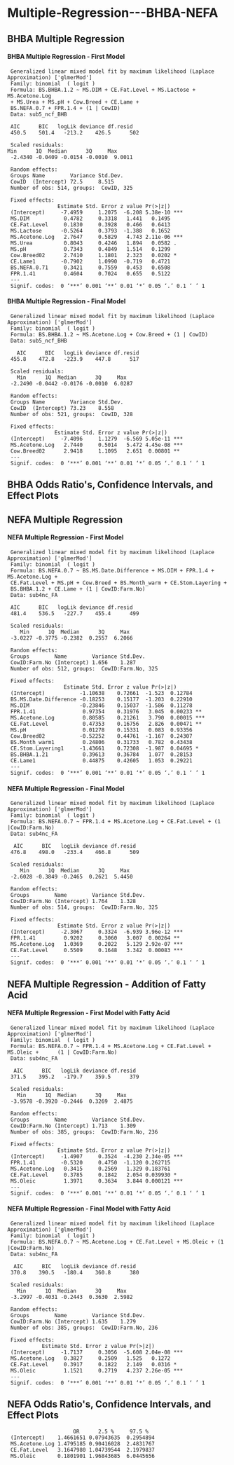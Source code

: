 # Multiple-Regression---BHBA-NEFA

## BHBA Multiple Regression

#### BHBA Multiple Regression - First Model
     Generalized linear mixed model fit by maximum likelihood (Laplace Approximation) ['glmerMod']
     Family: binomial  ( logit )
     Formula: BS.BHBA.1.2 ~ MS.DIM + CE.Fat.Level + MS.Lactose + MS.Acetone.Log 
     + MS.Urea + MS.pH + Cow.Breed + CE.Lame + 
     BS.NEFA.0.7 + FPR.1.4 + (1 | CowID) 
     Data: sub5_ncf_BHB

     AIC      BIC   logLik deviance df.resid 
     450.5    501.4   -213.2    426.5      502 

     Scaled residuals: 
    Min      1Q  Median      3Q     Max 
     -2.4340 -0.0409 -0.0154 -0.0010  9.0011 

     Random effects:
     Groups Name        Variance Std.Dev.
     CowID  (Intercept) 72.5     8.515   
     Number of obs: 514, groups:  CowID, 325

     Fixed effects:
                    Estimate Std. Error z value Pr(>|z|)    
     (Intercept)     -7.4959     1.2075  -6.208 5.38e-10 ***
     MS.DIM           0.4782     0.3318   1.441   0.1495    
     CE.Fat.Level     0.1830     0.3928   0.466   0.6413    
     MS.Lactose      -0.5264     0.3793  -1.388   0.1652    
     MS.Acetone.Log   2.7647     0.5829   4.743 2.11e-06 ***
     MS.Urea          0.8043     0.4246   1.894   0.0582 .  
     MS.pH            0.7343     0.4849   1.514   0.1299    
     Cow.Breed02      2.7410     1.1801   2.323   0.0202 *  
     CE.Lame1        -0.7902     1.0990  -0.719   0.4721    
     BS.NEFA.0.71     0.3421     0.7559   0.453   0.6508    
     FPR.1.41         0.4604     0.7024   0.655   0.5122    
     ---
     Signif. codes:  0 ‘***’ 0.001 ‘**’ 0.01 ‘*’ 0.05 ‘.’ 0.1 ‘ ’ 1
     
#### BHBA Multiple Regression - Final Model
     Generalized linear mixed model fit by maximum likelihood (Laplace Approximation) ['glmerMod']
     Family: binomial  ( logit )
     Formula: BS.BHBA.1.2 ~ MS.Acetone.Log + Cow.Breed + (1 | CowID)
     Data: sub5_ncf_BHB

       AIC      BIC   logLik deviance df.resid 
     455.8    472.8   -223.9    447.8      517 

     Scaled residuals: 
       Min      1Q  Median      3Q     Max 
     -2.2490 -0.0442 -0.0176 -0.0010  6.0287 

     Random effects:
     Groups Name        Variance Std.Dev.
     CowID  (Intercept) 73.23    8.558   
     Number of obs: 521, groups:  CowID, 328

     Fixed effects:
                   Estimate Std. Error z value Pr(>|z|)    
     (Intercept)     -7.4096     1.1279  -6.569 5.05e-11 ***
     MS.Acetone.Log   2.7440     0.5014   5.472 4.45e-08 ***
     Cow.Breed02      2.9418     1.1095   2.651  0.00801 ** 
     ---
     Signif. codes:  0 ‘***’ 0.001 ‘**’ 0.01 ‘*’ 0.05 ‘.’ 0.1 ‘ ’ 1

## BHBA Odds Ratio's, Confidence Intervals, and Effect Plots

## NEFA Multiple Regression

#### NEFA Multiple Regression - First Model
     Generalized linear mixed model fit by maximum likelihood (Laplace Approximation) ['glmerMod']
     Family: binomial  ( logit )
     Formula: BS.NEFA.0.7 ~ BS.MS.Date.Difference + MS.DIM + FPR.1.4 + MS.Acetone.Log +  
     CE.Fat.Level + MS.pH + Cow.Breed + BS.Month_warm + CE.Stom.Layering +      
     BS.BHBA.1.2 + CE.Lame + (1 | CowID:Farm.No)
     Data: sub4nc_FA

     AIC      BIC   logLik deviance df.resid 
     481.4    536.5   -227.7    455.4      499 

     Scaled residuals: 
        Min      1Q  Median      3Q     Max 
     -3.0227 -0.3775 -0.2382  0.2557  6.2066 

     Random effects:
     Groups        Name        Variance Std.Dev.
     CowID:Farm.No (Intercept) 1.656    1.287   
     Number of obs: 512, groups:  CowID:Farm.No, 325

     Fixed effects:
                      Estimate Std. Error z value Pr(>|z|)    
     (Intercept)           -1.10638    0.72661  -1.523  0.12784    
     BS.MS.Date.Difference -0.18253    0.15177  -1.203  0.22910    
     MS.DIM                -0.23846    0.15037  -1.586  0.11278    
     FPR.1.41               0.97354    0.31976   3.045  0.00233 ** 
     MS.Acetone.Log         0.80585    0.21261   3.790  0.00015 ***
     CE.Fat.Level           0.47353    0.16756   2.826  0.00471 ** 
     MS.pH                  0.01278    0.15331   0.083  0.93356    
     Cow.Breed02           -0.52252    0.44761  -1.167  0.24307    
     BS.Month_warm1         0.24806    0.31733   0.782  0.43438    
     CE.Stom.Layering1     -1.43661    0.72308  -1.987  0.04695 *  
     BS.BHBA.1.21           0.39613    0.36784   1.077  0.28153    
     CE.Lame1               0.44875    0.42605   1.053  0.29221    
     ---
     Signif. codes:  0 ‘***’ 0.001 ‘**’ 0.01 ‘*’ 0.05 ‘.’ 0.1 ‘ ’ 1

#### NEFA Multiple Regression - Final Model
     Generalized linear mixed model fit by maximum likelihood (Laplace Approximation) ['glmerMod']
     Family: binomial  ( logit )
     Formula: BS.NEFA.0.7 ~ FPR.1.4 + MS.Acetone.Log + CE.Fat.Level + (1 |CowID:Farm.No)
     Data: sub4nc_FA

      AIC      BIC   logLik deviance df.resid 
     476.8    498.0   -233.4    466.8      509 

     Scaled residuals: 
        Min      1Q  Median      3Q     Max 
     -2.6028 -0.3849 -0.2465  0.2621  5.4450 

     Random effects:
     Groups        Name        Variance Std.Dev.
     CowID:Farm.No (Intercept) 1.764    1.328   
     Number of obs: 514, groups:  CowID:Farm.No, 325

     Fixed effects:
                    Estimate Std. Error z value Pr(>|z|)    
     (Intercept)     -2.3067     0.3324  -6.939 3.96e-12 ***
     FPR.1.41         0.9202     0.3060   3.007  0.00264 ** 
     MS.Acetone.Log   1.0369     0.2022   5.129 2.92e-07 ***
     CE.Fat.Level     0.5509     0.1648   3.342  0.00083 ***
     ---
     Signif. codes:  0 ‘***’ 0.001 ‘**’ 0.01 ‘*’ 0.05 ‘.’ 0.1 ‘ ’ 1

## NEFA Multiple Regression - Addition of Fatty Acid

#### NEFA Multiple Regression - First Model with Fatty Acid
     Generalized linear mixed model fit by maximum likelihood (Laplace Approximation) ['glmerMod']
     Family: binomial  ( logit )
     Formula: BS.NEFA.0.7 ~ FPR.1.4 + MS.Acetone.Log + CE.Fat.Level + MS.Oleic +      (1 | CowID:Farm.No)
     Data: sub4nc_FA

      AIC      BIC   logLik deviance df.resid 
     371.5    395.2   -179.7    359.5      379 

     Scaled residuals: 
       Min      1Q  Median      3Q     Max 
     -3.9578 -0.3920 -0.2446  0.3269  2.4875 

     Random effects:
     Groups        Name        Variance Std.Dev.
     CowID:Farm.No (Intercept) 1.713    1.309   
     Number of obs: 385, groups:  CowID:Farm.No, 236

     Fixed effects:
                    Estimate Std. Error z value Pr(>|z|)    
     (Intercept)     -1.4907     0.3524  -4.230 2.34e-05 ***
     FPR.1.41        -0.5320     0.4750  -1.120 0.262715    
     MS.Acetone.Log   0.3415     0.2569   1.329 0.183761    
     CE.Fat.Level     0.3785     0.1842   2.054 0.039930 *  
     MS.Oleic         1.3971     0.3634   3.844 0.000121 ***
     ---
     Signif. codes:  0 ‘***’ 0.001 ‘**’ 0.01 ‘*’ 0.05 ‘.’ 0.1 ‘ ’ 1

#### NEFA Multiple Regression - Final Model with Fatty Acid
     Generalized linear mixed model fit by maximum likelihood (Laplace Approximation) ['glmerMod']
     Family: binomial  ( logit )
     Formula: BS.NEFA.0.7 ~ MS.Acetone.Log + CE.Fat.Level + MS.Oleic + (1 |CowID:Farm.No)
     Data: sub4nc_FA

      AIC      BIC   logLik deviance df.resid 
     370.8    390.5   -180.4    360.8      380 

     Scaled residuals: 
       Min      1Q  Median      3Q     Max 
     -3.2997 -0.4031 -0.2443  0.3630  2.5982 

     Random effects:
     Groups        Name        Variance Std.Dev.
     CowID:Farm.No (Intercept) 1.635    1.279   
     Number of obs: 385, groups:  CowID:Farm.No, 236

     Fixed effects:
               Estimate Std. Error z value Pr(>|z|)    
     (Intercept)     -1.7137     0.3056  -5.608 2.04e-08 ***
     MS.Acetone.Log   0.3827     0.2509   1.525   0.1272    
     CE.Fat.Level     0.3917     0.1822   2.149   0.0316 *  
     MS.Oleic         1.1521     0.2719   4.237 2.26e-05 ***
     ---
     Signif. codes:  0 ‘***’ 0.001 ‘**’ 0.01 ‘*’ 0.05 ‘.’ 0.1 ‘ ’ 1

## NEFA Odds Ratio's, Confidence Intervals, and Effect Plots
                         OR      2.5 %     97.5 %
     (Intercept)    1.4661651 0.07943635  0.2954894
     MS.Acetone.Log 1.4795185 0.90416028  2.4831767
     CE.Fat.Level   3.1647980 1.04739544  2.1979837
     MS.Oleic       0.1801901 1.96843685  6.0445656


